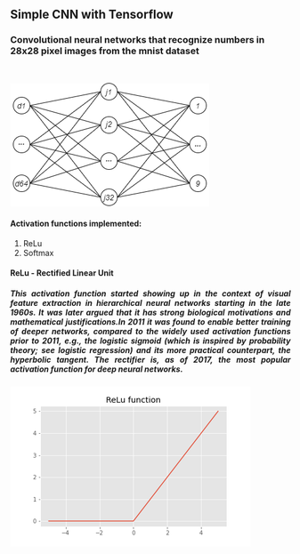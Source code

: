 <h2><b>Simple CNN with Tensorflow</b></h2>

<h3>Convolutional neural networks that recognize numbers in 28x28 pixel images from the mnist dataset</h3>
</br>

<p><img src = "images/0001.png"></p>


<h4>Activation functions implemented:</h4>
<ol>
      <li>ReLu</li>
      <li>Softmax</li>
</ol>

<h4>ReLu - Rectified Linear Unit</h4>

<h5><p align='Justify'>This activation function started showing up in the context of visual feature extraction in hierarchical neural networks starting in the late 1960s. It was later argued that it has strong biological motivations and mathematical justifications.In 2011 it was found to enable better training of deeper networks, compared to the widely used activation functions prior to 2011, e.g., the logistic sigmoid (which is inspired by probability theory; see logistic regression) and its more practical counterpart, the hyperbolic tangent. The rectifier is, as of 2017, the most popular activation function for deep neural networks.</p></h5>

<p><img src = "images/ReLu Function.png"></p>

